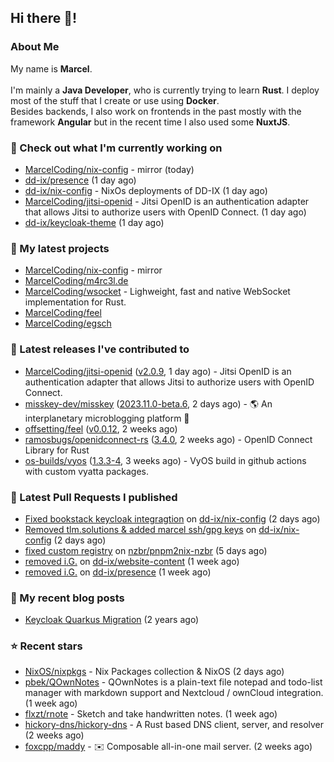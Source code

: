 ## Hi there 👋!




### About Me

My name is **Marcel**.
<br><br>
I'm mainly a **Java Developer**, who is currently trying to learn **Rust**. I deploy most of the stuff that I create or use using **Docker**.
<br>
Besides backends, I also work on frontends in the past mostly with the framework **Angular** but in the recent time I also used some **NuxtJS**. 



### 👷 Check out what I'm currently working on

- [MarcelCoding/nix-config](https://github.com/MarcelCoding/nix-config) - mirror (today)
- [dd-ix/presence](https://github.com/dd-ix/presence) (1 day ago)
- [dd-ix/nix-config](https://github.com/dd-ix/nix-config) - NixOs deployments of DD-IX (1 day ago)
- [MarcelCoding/jitsi-openid](https://github.com/MarcelCoding/jitsi-openid) - Jitsi OpenID is an authentication adapter that allows Jitsi to authorize users with OpenID Connect. (1 day ago)
- [dd-ix/keycloak-theme](https://github.com/dd-ix/keycloak-theme) (1 day ago)

### 🌱 My latest projects

- [MarcelCoding/nix-config](https://github.com/MarcelCoding/nix-config) - mirror
- [MarcelCoding/m4rc3l.de](https://github.com/MarcelCoding/m4rc3l.de)
- [MarcelCoding/wsocket](https://github.com/MarcelCoding/wsocket) - Lighweight, fast and native WebSocket implementation for Rust.
- [MarcelCoding/feel](https://github.com/MarcelCoding/feel)
- [MarcelCoding/egsch](https://github.com/MarcelCoding/egsch)

### 🔭 Latest releases I've contributed to

- [MarcelCoding/jitsi-openid](https://github.com/MarcelCoding/jitsi-openid) ([v2.0.9](https://github.com/MarcelCoding/jitsi-openid/releases/tag/v2.0.9), 1 day ago) - Jitsi OpenID is an authentication adapter that allows Jitsi to authorize users with OpenID Connect.
- [misskey-dev/misskey](https://github.com/misskey-dev/misskey) ([2023.11.0-beta.6](https://github.com/misskey-dev/misskey/releases/tag/2023.11.0-beta.6), 2 days ago) - 🌎 An interplanetary microblogging platform 🚀
- [offsetting/feel](https://github.com/offsetting/feel) ([v0.0.12](https://github.com/offsetting/feel/releases/tag/v0.0.12), 2 weeks ago)
- [ramosbugs/openidconnect-rs](https://github.com/ramosbugs/openidconnect-rs) ([3.4.0](https://github.com/ramosbugs/openidconnect-rs/releases/tag/3.4.0), 2 weeks ago) - OpenID Connect Library for Rust
- [os-builds/vyos](https://github.com/os-builds/vyos) ([1.3.3-4](https://github.com/os-builds/vyos/releases/tag/1.3.3-4), 3 weeks ago) - VyOS build in github actions with custom vyatta packages.

### 🔨 Latest Pull Requests I published

- [Fixed bookstack keycloak integragtion](https://github.com/dd-ix/nix-config/pull/24) on [dd-ix/nix-config](https://github.com/dd-ix/nix-config) (2 days ago)
- [Removed tlm.solutions &amp; added marcel ssh/gpg keys](https://github.com/dd-ix/nix-config/pull/23) on [dd-ix/nix-config](https://github.com/dd-ix/nix-config) (2 days ago)
- [fixed custom registry](https://github.com/nzbr/pnpm2nix-nzbr/pull/18) on [nzbr/pnpm2nix-nzbr](https://github.com/nzbr/pnpm2nix-nzbr) (5 days ago)
- [removed i.G.](https://github.com/dd-ix/website-content/pull/7) on [dd-ix/website-content](https://github.com/dd-ix/website-content) (1 week ago)
- [removed i.G.](https://github.com/dd-ix/presence/pull/43) on [dd-ix/presence](https://github.com/dd-ix/presence) (1 week ago)

### 📜 My recent blog posts

- [Keycloak Quarkus Migration](https://m4rc3l.de/blog/keycloak-quarkus-migration) (2 years ago)

### ⭐ Recent stars

- [NixOS/nixpkgs](https://github.com/NixOS/nixpkgs) - Nix Packages collection &amp; NixOS (2 days ago)
- [pbek/QOwnNotes](https://github.com/pbek/QOwnNotes) - QOwnNotes is a plain-text file notepad and todo-list manager with markdown support and Nextcloud / ownCloud integration. (1 week ago)
- [flxzt/rnote](https://github.com/flxzt/rnote) - Sketch and take handwritten notes. (1 week ago)
- [hickory-dns/hickory-dns](https://github.com/hickory-dns/hickory-dns) - A Rust based DNS client, server, and resolver (2 weeks ago)
- [foxcpp/maddy](https://github.com/foxcpp/maddy) - ✉️ Composable all-in-one mail server. (2 weeks ago)
